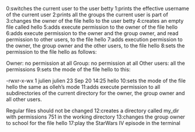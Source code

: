 0:switches the current user to the user betty
1:prints the effective username of the current user
2:prints all the groups the current user is part of
3:changes the owner of the file hello to the user betty
4:creates an empty file called hello
5:adds execute permission to the owner of the file hello
6:adds execute permission to the owner and the group owner, and read permission to other users, to the file hello
7:adds execution permission to the owner, the group owner and the other users, to the file hello
8:sets the permission to the file hello as follows:

Owner: no permission at all
Group: no permission at all
Other users: all the permissions
9:sets the mode of the file hello to this:

-rwxr-x-wx 1 julien julien 23 Sep 20 14:25 hello
10:sets the mode of the file hello the same as olleh’s mode
11:adds execute permission to all subdirectories of the current directory for the owner, the group owner and all other users.

Regular files should not be changed
12:creates a directory called my_dir with permissions 751 in the working directory
13:changes the group owner to school for the file hello
17:play the StarWars IV episode in the terminal
